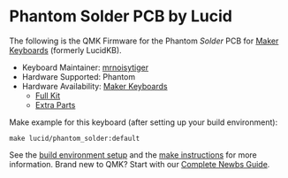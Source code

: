 # Phantom Solder PCB by Lucid

The following is the QMK Firmware for the Phantom *Solder* PCB for [Maker Keyboards](https://www.makerkeyboards.com/) (formerly LucidKB).

* Keyboard Maintainer: [mrnoisytiger](https://github.com/mrnoisytiger)
* Hardware Supported: Phantom
* Hardware Availability: [Maker Keyboards](https://www.makerkeyboards.com/)
  * [Full Kit](https://www.makerkeyboards.com/products/phantom)
  * [Extra Parts](https://www.makerkeyboards.com/products/phantom-extras)

Make example for this keyboard (after setting up your build environment):

    make lucid/phantom_solder:default

See the [build environment setup](https://docs.qmk.fm/#/getting_started_build_tools) and the [make instructions](https://docs.qmk.fm/#/getting_started_make_guide) for more information. Brand new to QMK? Start with our [Complete Newbs Guide](https://docs.qmk.fm/#/newbs).
